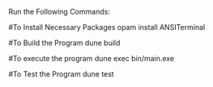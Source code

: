 Run the Following Commands: 

#To Install Necessary Packages
opam install ANSITerminal

#To Build the Program
dune build

#To execute the program
dune exec bin/main.exe

#To Test the Program
dune test
